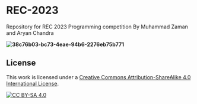 # REC-2023
Repository for REC 2023 Programming competition 
By Muhammad Zaman and Aryan Chandra

**![38c76b03-bc73-4eae-94b6-2276eb75b771](https://github.com/mtzamanpk/REC-2023/assets/98908904/1a3e4e11-8616-4121-8578-a8eba6ce9a69)**


## License 

This work is licensed under a
[Creative Commons Attribution-ShareAlike 4.0 International License][cc-by-sa].

[![CC BY-SA 4.0][cc-by-sa-image]][cc-by-sa]

[cc-by-sa]: http://creativecommons.org/licenses/by-sa/4.0/
[cc-by-sa-image]: https://licensebuttons.net/l/by-sa/4.0/88x31.png
[cc-by-sa-shield]: https://img.shields.io/badge/License-CC%20BY--SA%204.0-lightgrey.svg
